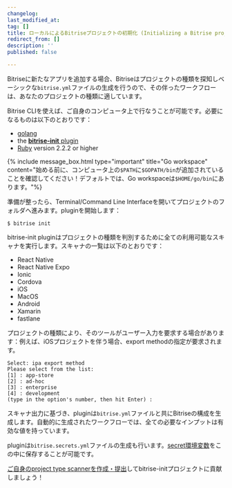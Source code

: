 ```yaml
---
changelog:
last_modified_at:
tag: []
title: ローカルによるBitriseプロジェクトの初期化 (Initializing a Bitrise project locally)
redirect_from: []
description: ''
published: false

---
```

Bitriseに新たなアプリを追加する場合、Bitriseはプロジェクトの種類を探知しベーシックな`bitrise.yml`ファイルの生成を行うので、その伴ったワークフローは、あなたのプロジェクトの種類に適しています。

Bitrise CLIを使えば、ご自身のコンピュータ上で行なうことが可能です。必要になるものは以下のとおりです：

* [golang](https://github.com/golang/go)
* the [**bitrise-init** plugin](https://github.com/bitrise-core/bitrise-init)
* [Ruby](https://www.ruby-lang.org/en/) version 2.2.2 or higher

{% include message_box.html type="important" title="Go workspace" content="始める前に、コンピュータ上の`$PATH`に`$GOPATH/bin`が追加されていることを確認してください！デフォルトでは、Go workspaceは`$HOME/go/bin`にあります。"%}

準備が整ったら、Terminal/Command Line Interfaceを開いてプロジェクトのフォルダへ進みます。pluginを開始します：

    $ bitrise init

bitrise-init pluginはプロジェクトの種類を判別するために全ての利用可能なスキャナを実行します。スキャナの一覧は以下のとおりです：

* React Native
* React Native Expo
* Ionic
* Cordova
* iOS
* MacOS
* Android
* Xamarin
* fastlane

プロジェクトの種類により、そのツールがユーザー入力を要求する場合があります：例えば、iOSプロジェクトを伴う場合、export methodの指定が要求されます。

    Select: ipa export method
    Please select from the list:
    [1] : app-store
    [2] : ad-hoc
    [3] : enterprise
    [4] : development
    (type in the option's number, then hit Enter) :

スキャナ出力に基づき、pluginは`bitrise.yml`ファイルと共にBitriseの構成を生成します。自動的に生成されたワークフローでは、全ての必要なインプットは有効な値を持っています。

pluginは`bitrise.secrets.yml`ファイルの生成も行います。[secret環境変数](/bitrise-cli/secrets/)をこの中に保存することが可能です。

[ご自身のproject type scannerを作成・提出](/bitrise-cli/creating-your-own-bitrise-project-scanner/)してbitrise-initプロジェクトに貢献しましょう！